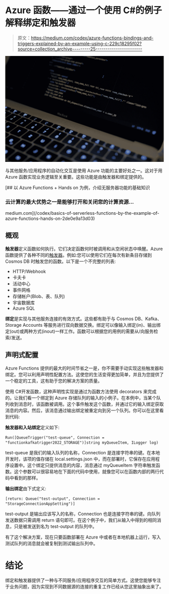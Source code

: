 # Azure 函数——通过一个使用 C#的例子解释绑定和触发器

> 原文：<https://medium.com/codex/azure-functions-bindings-and-triggers-explained-by-an-example-using-c-229c18295f02?source=collection_archive---------25----------------------->

![](img/cdb76c8510fb9fbce3de9611b134c97a.png)

与其他服务/应用程序的自动化交互是使用 Azure 功能的主要好处之一。这对于用 Azure 函数实现业务逻辑至关重要。这些功能是由触发器和绑定提供的。

[](/codex/basics-of-serverless-functions-by-the-example-of-azure-functions-hands-on-2de0e9a13d03) [## 以 Azure Functions + Hands on 为例，介绍无服务器功能的基础知识

### 云计算的最大优势之一是能够打开和关闭您的计算资源…

medium.com](/codex/basics-of-serverless-functions-by-the-example-of-azure-functions-hands-on-2de0e9a13d03) 

## 概观

**触发器**定义函数如何执行。它们决定函数何时被调用和从空闲状态中唤醒。Azure 函数提供了各种不同的[触发器](https://docs.microsoft.com/en-us/azure/azure-functions/functions-triggers-bindings?tabs=csharp)。例如:您可以使用它们在每次有新条目存储到 Cosmos DB 时触发您的函数。以下是一个不完整的列表:

*   HTTP/Webhook
*   卡夫卡
*   活动中心
*   事件网格
*   存储帐户(Blob、表、队列)
*   宇宙数据库
*   Azure SQL

**绑定**是实现与其他服务连接的有效方式。这些都有助于与 Cosmos DB、Kafka、Storage Accounts 等服务进行双向数据交换。绑定可以像输入绑定(in)、输出绑定(out)或两种方式(inout)一样工作。函数可以根据您的用例的需要从/向服务检索/发送。

## **声明式配置**

Azure Functions 提供的最大的时间节省之一是，你不需要手动实现这些触发器和绑定。您可以利用声明性配置方法。这使您的生活变得更加简单，并且为您提供了一个稳定的工具，这有助于您的解决方案的质量。

使用 C#开发函数，这种声明性实现是通过为函数方法使用 decorators 来完成的。让我们看一个绑定到 Azure 存储队列的输入的小例子。在本例中，当某个队列收到消息时，该函数被调用。这个事件触发这个函数，并通过它的输入绑定获取消息的内容。然后，该消息通过输出绑定被重定向到另一个队列。你可以在这里看到代码:

**触发器和入站绑定**定义如下:

```
Run([QueueTrigger("test-queue", Connection = "functionkafkatrigger2022_STORAGE")]string myQueueItem, ILogger log)
```

test-queue 是我们的输入队列的名称，Connection 是连接字符串的键。在本地开发时，该项的值存储在 local.settings.json 中，而在部署时，它保存在应用程序设置中。这个绑定只提供消息的内容，消息通过 myQueueItem 字符串触发函数。这个参数可以很容易地在下面的代码中使用，就像您可以在函数内部的两行代码中看到的那样。

**输出绑定**由下式定义:

```
[return: Queue("test-output", Connection = "StorageConnectionAppSetting")]
```

test-output 是输出应该写入的名称，Connection 也是连接字符串的键。向队列发送数据只需调用 return 语句即可。在这个例子中，我们从输入中得到的相同消息，只是被发送到名为 test-output 的队列中。

有了这个解决方案，现在只要函数部署在 Azure 中或者在本地机器上运行，写入测试队列的消息就会被复制到测试输出队列中。

# 结论

绑定和触发器提供了一种与不同服务/应用程序交互的简单方式。这使您能够专注于业务问题，因为实现到不同数据源的连接的重复工作已经从您这里抽象出来了。